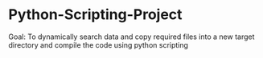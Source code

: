 # Python-Scripting-Project

Goal: To dynamically search data and copy required files into a new target directory and compile the code using python scripting
